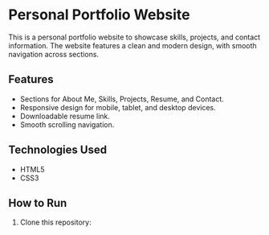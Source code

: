 # Personal Portfolio Website

This is a personal portfolio website to showcase skills, projects, and contact information. The website features a clean and modern design, with smooth navigation across sections.

## Features
- Sections for About Me, Skills, Projects, Resume, and Contact.
- Responsive design for mobile, tablet, and desktop devices.
- Downloadable resume link.
- Smooth scrolling navigation.

## Technologies Used
- HTML5
- CSS3


## How to Run
1. Clone this repository:

